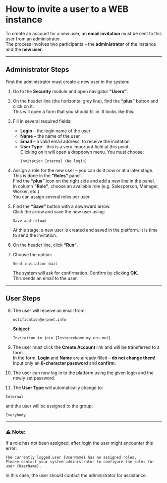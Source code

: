 # How to invite a user to a WEB instance

To create an account for a new user, an **email invitation** must be sent to this user from an administrator.  
The process involves two participants – the **administrator** of the instance and the **new user**.

---

## Administrator Steps

First the administrator must create a new user in the system:

1. Go to the **Security** module and open navigator **"Users"**.

2. On the header line (the horizontal grey line), find the **“plus”** button and click on it.  
   This will open a form that you should fill in. It looks like this:

3. Fill in several required fields:
   - **Login** – the login name of the user
   - **Name** – the name of the user
   - **Email** – a valid email address, to receive the invitation
   - **User Type** – this is a very important field at this point.  
     Clicking on it will open a dropdown menu. You must choose:  
     ```text
     Invitation Internal (No login)
     ```

4. Assign a role for the new user – you can do it now or at a later stage.  
   This is done in the **"Roles"** panel.  
   Find the **“plus”** icon on the right side and add a new line in the panel.  
   In column **"Role"**, choose an available role (e.g. Salesperson, Manager, Worker, etc.).  
   You can assign several roles per user.

5. Find the **“Save”** button with a downward arrow.  
   Click the arrow and save the new user using:  
   ```text
   Save and reload
   ```

   At this stage, a new user is created and saved in the platform. It is time to send the invitation.

6. On the header line, click **“Run”**.

7. Choose the option:  
   ```text
   Send invitation mail
   ```  
   The system will ask for confirmation. Confirm by clicking **OK**.  
   This sends an email to the user.

---

## User Steps

8. The user will receive an email from:  
   ```text
   notification@erpnet.info
   ```  
   **Subject:**  
   ```text
   Invitation to join {InstanceName.my.erp.net}
   ```

9. The user must click the **Create Account** link and will be transferred to a form.  
   In the form, **Login** and **Name** are already filled – **do not change them!**  
   Input only an **8-character password** and **confirm**.

11. The user can now log in to the platform using the given login and the newly set password.

12. The **User Type** will automatically change to:
   ```text
   Internal
   ```  
   and the user will be assigned to the group:
   ```text
   Everybody
   ```

---

### ⚠️ Note:
If a role has not been assigned, after login the user might encounter this error:

```text
The currently logged user {UserName} has no assigned roles.
Please contact your system administrator to configure the roles for user {UserName}.
```

In this case, the user should contact the administrator for assistance.

    
   

